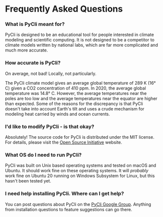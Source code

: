 # Frequently Asked Questions

### What is PyCli meant for?
PyCli is designed to be an educational tool for people interested in climate
modeling and scientific computing. It is not designed to be a competitor to
climate models written by national labs, which are far more complicated and
much more accurate.

### How accurate is PyCli?
On average, not bad! Locally, not particularly.

The PyCli climate model gives an average global temperature of 289 K
(16° C) given a CO2 concentration of 410 ppm. In 2020, the average
global temperature was 14.8° C. However, the average temperatures near
the poles are too low and the average temperatures near the equator are
higher than expected. Some of the reasons for the discrepancy is that PyCli
doesn't take into account Earth's tilt and uses a crude mechanism for
modeling heat carried by winds and ocean currents.

### I'd like to modify PyCli - is that okay?
Absolutely! The source code for PyCli is distributed under the MIT license.
For details, please visit the [Open Source Initiative](https://opensource.org/licenses/MI://opensource.org/licenses/MIT) website. 

### What OS do I need to run PyCli?
PyCli was built on Unix based operating systems and tested on macOS and
Ubuntu. It should work fine on these operating systems. It will *probably*
work fine on Ubuntu 20 running on Windows Subsystem for Linux, but this
hasn't been tested yet.

### I need help installing PyCli. Where can I get help?
You can post questions about PyCli on the [PyCli Google Group](https://groups.google.com/g/pycli-dsl). Anything from installation questions to feature suggestions
can go there.
